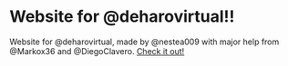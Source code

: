 # Website for @deharovirtual!!
Website for @deharovirtual, made by @nestea009 with major help from @Markox36 and @DiegoClavero.
[Check it out!](https://blecuatec.github.io/deharovirtual.github.io/)
